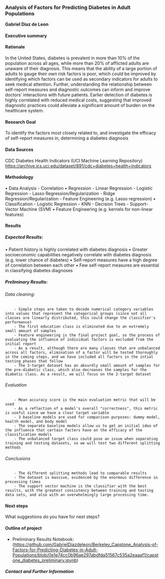 ### Analysis of Factors for Predicting Diabetes in Adult Populations

**Gabriel Diaz de Leon**

#### Executive summary

#### Rationale
In the United States, diabetes is prevalent in more than 10% of the population across all ages, while more than 20% of afflicted adults are unaware of their diagnosis. This means that the ability of a large portion of adults to gauge their own risk factors is poor, which could be improved by identifying which factors can be used as secondary indicators for adults to seek medical attention. Further, understanding the relationship between self-report measures and diagnostic outcomes can inform and improve doctors’ interactions with future patients. Earlier detection of diabetes is highly correlated with reduced medical costs, suggesting that improved diagnostic practices could alleviate a significant amount of burden on the healthcare system.

#### Research Goal
To identify the factors most closely related to, and investigate the efficacy of self-report measures in, determining a diabetes diagnosis

#### Data Sources
CDC Diabetes Health Indicators (UCI Machine Learning Repository)
https://archive.ics.uci.edu/dataset/891/cdc+diabetes+health+indicators

#### Methodology
•	Data Analysis
        - Correlation
•	Regression
        - Linear Regression
        - Logistic Regression
        - Lasso Regression/Regularization
        - Ridge Regression/Regularization
        - Feature Engineering (e.g. Lasso regression)
•	Classification
        - Logistic Regression
        - KNN
        - Decision Trees
        - Support-Vector Machine (SVM)
•   Feature Engineering (e.g. kernels for non-linear features)

#### Results
##### Expected Results:
•	Patient history is highly correlated with diabetes diagnosis
•	Greater socioeconomic capabilities negatively correlate with diabetes diagnosis (e.g. lower chance of diabetes)
•	Self-report measures have a high degree of correlation between each other
•	Few self-report measures are essential in classifying diabetes diagnoses

##### Preliminary Results:
###### Data cleaning:
        - Simple steps are taken to decode numerical category variables into values that represent the categorical groups (since not all classes are linearly distributed, this could change the classifier's performance)
        - The first education class is eliminated due to an extremely small amount of samples
        - Feature engineering is the final project goal, so the process of evaluating the influence of individual factors is excluded from the initial report
        - As a result, although there are many classes that are unbalanced across all factors, elimination of a factor will be tested thoroughly in the coming steps, and we have included all factors in the intial testing phases that follow
        - The 3-target dataset has an absurdly small amount of samples for the pre-diabetic class, which also decreases the samples for the diabetic class. As a result, we will focus on the 2-target dataset
###### Evaluation
        - Mean accuracy score is the main evaluation metric that will be used
        - As a reflection of a model's overall "correctness", this metric is useful since we have a clear target variable
        - 3 baseline models are used for comparison purposes: dummy model, health model, and body model
        - The separate baseline models allow us to get an initial idea of the influence that certain factors have on the efficacy of the classification models
        - The unbalanced target class could pose an issue when separating training and testing datasets, so we will test two different splitting methods
###### Conclusions
        - The different splitting methods lead to comparable results
        - The dataset is massive, evidenced by the enormous difference in processing times
        - The support vector machine is the classifier with the best results, with the greatest consistency between training and testing data sets, and also with an overwhelmingly large processing time.

#### Next steps
What suggestions do you have for next steps?

#### Outline of project

- Preliminary Results Notebook: (https://github.com/GabrielDiazdeleon/Berkeley_Capstone_Analysis-of-Factors-for-Predicting-Diabetes-in-Adult-Populations/blob/0e1e74cc0b96ae297abdfda51567c535a2eaaaf1/capstone_diabetes_preliminary.ipynb)


##### Contact and Further Information



